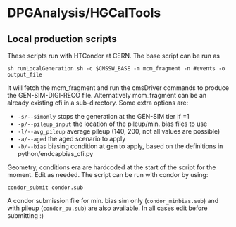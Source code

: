 # DPGAnalysis/HGCalTools

## Local production scripts

These scripts run with HTCondor at CERN. The base script can be run as

```
sh runLocalGeneration.sh -c $CMSSW_BASE -m mcm_fragment -n #events -o output_file
```

It will fetch the mcm_fragment and run the cmsDriver commands to produce the GEN-SIM-DIGI-RECO file.
Alternatively mcm_fragment can be an already existing cfi in a sub-directory.
Some extra options are:

* `-s/--simonly` stops the generation at the GEN-SIM tier if =1
* `-p/--pileup_input` the location of the pileup/min. bias files to use
* `-l/--avg_pileup` average pileup (140, 200, not all values are possible)
* `-a/--aged` the aged scenario to apply
* `-b/--bias` biasing condition at gen to apply, based on the definitions in python/endcapbias_cfi.py

Geometry, conditions era are hardcoded at the start of the script for the moment. Edit as needed.
The script can be run with condor by using:

```
condor_submit condor.sub
```

A condor submission file for min. bias sim only (`condor_minbias.sub`) and with pileup (`condor_pu.sub`) are also available.
In all cases edit before submitting :)
